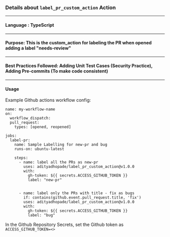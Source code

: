 ### Details about `label_pr_custom_action` Action
---
#### Language : **TypeScript**
---
#### Purpose: **This is the custom_action for labeling the PR when opened adding a label "needs-review"** 
---
#### Best Practices Followed: **Adding Unit Test Cases (Security Practice), Adding Pre-commits (To make code consistent)**
---
#### Usage

Example Github actions workflow config:

```
name: my-workflow-name
on:
  workflow_dispatch:
  pull_request:
    types: [opened, reopened]

jobs:
  label-pr:
    name: Sample Labelling for new-pr and bug
    runs-on: ubuntu-latest

    steps:
      - name: label all the PRs as new-pr
        uses: adityadhopade/label_pr_custom_action@v1.0.0
        with:
          gh-token: ${{ secrets.ACCESS_GITHUB_TOKEN }}
          label: "new-pr"


      - name: label only the PRs with title - fix as bugs
        if: contains(github.event.pull_request.title, 'fix')
        uses: adityadhopade/label_pr_custom_action@v1.0.0
        with:
          gh-token: ${{ secrets.ACCESS_GITHUB_TOKEN }}
          label: "bug"
```
In the Github Repository Secrets, set the Github token as `ACCESS_GITHUB_TOKEN=<>`